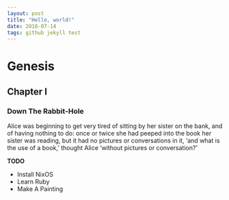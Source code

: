 ```yaml
---
layout: post
title: "Hello, world!"
date: 2018-07-14 
tags: github jekyll test
---
```


# Genesis 


## Chapter I

### Down The Rabbit-Hole

Alice was beginning to get very tired of sitting by her sister on the bank, and of having nothing to do: once or twice she had peeped into the book her sister was reading, but it had no pictures or conversations in it, ‘and what is the use of a book,’ thought Alice ‘without pictures or conversation?’

__TODO__
- Install NixOS
- Learn Ruby
- Make A Painting

